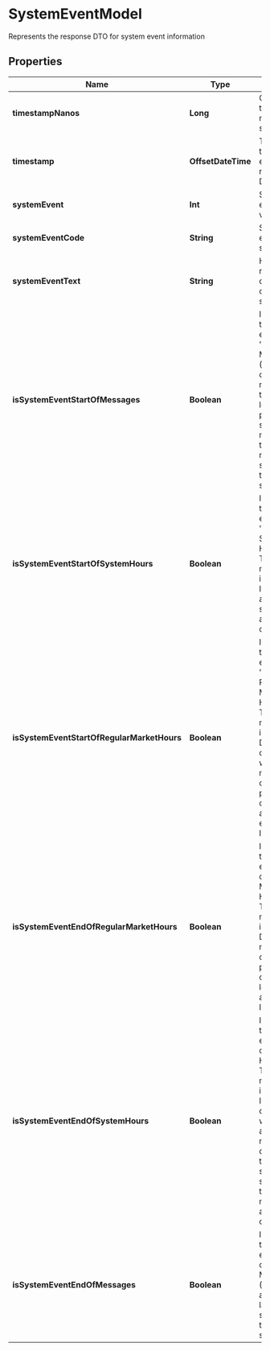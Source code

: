 

# SystemEventModel

Represents the response DTO for system event information

## Properties

Name | Type | Description | Notes
------------ | ------------- | ------------- | -------------
**timestampNanos** | **Long** | Original timestamp in nanoseconds since epoch |  [optional]
**timestamp** | **OffsetDateTime** | Time when the system event was recorded as DateTime |  [optional]
**systemEvent** | **Int** | System event as byte value |  [optional]
**systemEventCode** | **String** | System event as string |  [optional]
**systemEventText** | **String** | Human-readable description of the system event |  [optional]
**isSystemEventStartOfMessages** | **Boolean** | Indicates if the system event is &#39;Start of Messages&#39; (O). Outside of heartbeat messages on the lower level protocol,  the start of day message is the first message sent in any trading session. |  [optional]
**isSystemEventStartOfSystemHours** | **Boolean** | Indicates if the system event is &#39;Start of System Hours&#39; (S). This message indicates that IEX is open and ready to start accepting orders. |  [optional]
**isSystemEventStartOfRegularMarketHours** | **Boolean** | Indicates if the system event is &#39;Start of Regular Market Hours&#39; (R). This message indicates that DAY and GTX orders, as well as market orders and pegged orders,  are available for execution on IEX. |  [optional]
**isSystemEventEndOfRegularMarketHours** | **Boolean** | Indicates if the system event is &#39;End of Regular Market Hours&#39; (M). This message indicates that DAY orders, market orders, and pegged orders  are no longer accepted by IEX. |  [optional]
**isSystemEventEndOfSystemHours** | **Boolean** | Indicates if the system event is &#39;End of System Hours&#39; (E). This message indicates that IEX is now closed and will not accept  any new orders during this trading session. It is still possible  to receive messages after the end of day. |  [optional]
**isSystemEventEndOfMessages** | **Boolean** | Indicates if the system event is &#39;End of Messages&#39; (C). This is always the last message sent in any trading session. |  [optional]



